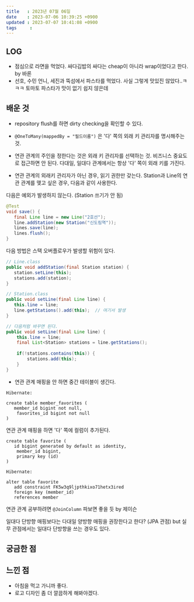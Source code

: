 ```yaml
---
title   : 2023년 07월 06일
date    : 2023-07-06 10:39:25 +0900
updated : 2023-07-07 10:41:08 +0900
tags     : 
---
```

## LOG
- 점심으로 라면을 먹었다. 싸다김밥의 싸다는 cheap이 아니라 wrap이었다고 한다. by 바론
- 선호, 수민 언니, 세진과 뚝섬에서 파스타를 먹었다. 사실 그렇게 맛있진 않았다..ㅋㅋㅋ 토마토 파스타가 맛이 없기 쉽지 않은데

## 배운 것

- repository flush를 하면 dirty checking을 확인할 수 있다.

- `@OneToMany(mappedBy = "필드이름")` 은 '다' 쪽의 외래 키 관리자를 명시해주는 것.
- 연관 관계의 주인을 정한다는 것은 외래 키 관리자를 선택하는 것. 비즈니스 중요도로 접근하면 안 된다. 다대일, 일대다 관계에서는 항상 '다' 쪽이 외래 키를 가진다.
- 연관 관계의 외래키 관리자가 아닌 경우, 읽기 권한만 갖는다. Station과 Line의 연관 관계를 맺고 싶은 경우, 다음과 같이 사용한다.

다음은 예외가 발생하지 않는다. (Station 쓰기가 안 됨)

```java
@Test  
void save() {  
   final Line line = new Line("2호선");  
   line.addStation(new Station("신도림역"));  
   lines.save(line);  
   lines.flush();  
}
```

다음 방법은 스택 오버플로우가 발생할 위험이 있다.

```java
// Line.class
public void addStation(final Station station) {  
   station.setLine(this);  
   stations.add(station);  
}

// Station.class
public void setLine(final Line line) {  
   this.line = line;  
   line.getStations().add(this);  // 여기서 발생
}

// 다음처럼 바꾸면 된다.
public void setLine(final Line line) {
	this.line = line;
	final List<Station> stations = line.getStations();
	
	if(!stations.contains(this)) {
		stations.add(this);
	}
}
```

- 연관 관계 매핑을 안 하면 중간 테이블이 생긴다.

```shell
Hibernate: 
    
create table member_favorites (
   member_id bigint not null,
	favorites_id bigint not null
)
```

연관 관계 매핑을 하면 '다' 쪽에 컬럼이 추가된다.

```shell
create table favorite (
   id bigint generated by default as identity,
	member_id bigint,
	primary key (id)
)

Hibernate: 
    
alter table favorite 
   add constraint FK5w3q9ljpthkixo71hetx3ired 
   foreign key (member_id) 
   references member
```

연관 관계 공부하려면 `@JoinColumn` 파보면 좋을 듯 by 제이슨

일대다 단방향 매핑보다는 다대일 양방향 매핑을 권장한다고 한다? (JPA 관점)
but 실무 관점에서는 일대다 단방향을 쓰는 경우도 있다.

## 궁금한 점

## 느낀 점
- 아침을 먹고 가니까 좋다.
- 로고 디자인 좀 더 깔끔하게 해봐야겠다.